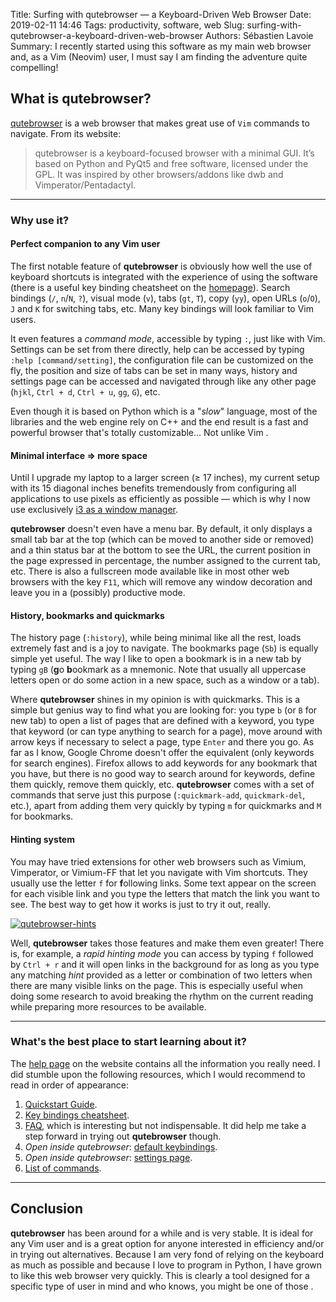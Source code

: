 Title: Surfing with qutebrowser — a Keyboard-Driven Web Browser
Date: 2019-02-11 14:46
Tags: productivity, software, web
Slug: surfing-with-qutebrowser-a-keyboard-driven-web-browser
Authors: Sébastien Lavoie
Summary: I recently started using this software as my main web browser and, as a Vim (Neovim) user, I must say I am finding the adventure quite compelling!

## What is qutebrowser?

[qutebrowser](https://qutebrowser.org/) is a web browser that makes great use of `Vim` commands to navigate. From its website:

> qutebrowser is a keyboard-focused browser with a minimal GUI. It’s based on Python and PyQt5 and free software, licensed under the GPL.
> It was inspired by other browsers/addons like dwb and Vimperator/Pentadactyl.

----

### Why use it?

#### Perfect companion to any Vim user

The first notable feature of **qutebrowser** is obviously how well the use of keyboard shortcuts is integrated with the experience of using the software (there is a useful key binding cheatsheet on the [homepage](https://qutebrowser.org/)). Search bindings (`/`, `n`/`N`, `?`), visual mode (`v`), tabs (`gt`, `T`), copy (`yy`), open URLs (`o`/`O`), `J` and `K` for switching tabs, etc. Many key bindings will look familiar to Vim users.

It even features a _command mode_, accessible by typing `:`, just like with Vim. Settings can be set from there directly, help can be accessed by typing `:help [command/setting]`, the configuration file can be customized on the fly, the position and size of tabs can be set in many ways, history and settings page can be accessed and navigated through like any other page (`hjkl`, `Ctrl + d`, `Ctrl + u`, `gg`, `G`), etc.

Even though it is based on Python which is a "_slow_" language, most of the libraries and the web engine rely on C++ and the end result is a fast and powerful browser that's totally customizable... Not unlike Vim <i class="fas fa-smile-wink"></i>.

#### Minimal interface ⇒ more space

Until I upgrade my laptop to a larger screen (≥ 17 inches), my current setup with its 15 diagonal inches benefits tremendously from configuring all applications to use pixels as efficiently as possible — which is why I now use exclusively [i3 as a window manager](/posts/2019/01/08/using-i3-as-a-window-manager-for-increased-productivity/).

**qutebrowser** doesn't even have a menu bar. By default, it only displays a small tab bar at the top (which can be moved to another side or removed) and a thin status bar at the bottom to see the URL, the current position in the page expressed in percentage, the number assigned to the current tab, etc. There is also a fullscreen mode available like in most other web browsers with the key `F11`, which will remove any window decoration and leave you in a (possibly) productive mode.

#### History, bookmarks and quickmarks

The history page (`:history`), while being minimal like all the rest, loads extremely fast and is a joy to navigate. The bookmarks page (`Sb`) is equally simple yet useful. The way I like to open a bookmark is in a new tab by typing `gB` (**g**o **b**ookmark as a mnemonic. Note that usually all uppercase letters open or do some action in a new space, such as a window or a tab).

Where **qutebrowser** shines in my opinion is with quickmarks. This is a simple but genius way to find what you are looking for: you type `b` (or `B` for new tab) to open a list of pages that are defined with a keyword, you type that keyword (or can type anything to search for a page), move around with arrow keys if necessary to select a page, type `Enter` and there you go. As far as I know, Google Chrome doesn't offer the equivalent (only keywords for search engines). Firefox allows to add keywords for any bookmark that you have, but there is no good way to search around for keywords, define them quickly, remove them quickly, etc. **qutebrowser** comes with a set of commands that serve just this purpose (`:quickmark-add`, `quickmark-del`, etc.), apart from adding them very quickly by typing `m` for quickmarks and `M` for bookmarks.

#### Hinting system

You may have tried extensions for other web browsers such as Vimium, Vimperator, or Vimium-FF that let you navigate with Vim shortcuts. They usually use the letter `f` for **f**ollowing links. Some text appear on the screen for each visible link and you type the letters that match the link you want to see. The best way to get how it works is just to try it out, really.

<a href="{static}/images/posts/0007_surfing-with-qutebrowser/qutebrowser_hints.png"><img src="{static}/images/posts/0007_surfing-with-qutebrowser/qutebrowser_hints.png" alt="qutebrowser-hints" class="max-size-img-post"></a>


Well, **qutebrowser** takes those features and make them even greater! There is, for example, a _rapid hinting mode_ you can access by typing `f` followed by `Ctrl + r` and it will open links in the background for as long as you type any matching _hint_ provided as a letter or combination of two letters when there are many visible links on the page. This is especially useful when doing some research to avoid breaking the rhythm on the current reading while preparing more resources to be available.

----

### What's the best place to start learning about it?

The [help page](https://qutebrowser.org/doc/help/) on the website contains all the information you really need. I did stumble upon the following resources, which I would recommend to read in order of appearance:

1. [Quickstart Guide](https://qutebrowser.org/doc/quickstart.html).
2. [Key bindings cheatsheet](https://raw.githubusercontent.com/qutebrowser/qutebrowser/master/doc/img/cheatsheet-big.png).
3. [FAQ](https://qutebrowser.org/doc/faq.html), which is interesting but not indispensable. It did help me take a step forward in trying out **qutebrowser** though.
4. _Open inside qutebrowser_: [default keybindings](qute://help/settings.html#bindings.default).
5. _Open inside qutebrowser_: [settings page](qute://settings/).
6. [List of commands](https://qutebrowser.org/doc/help/commands.html).


----

## Conclusion

**qutebrowser** has been around for a while and is very stable. It is ideal for any Vim user and is a great option for anyone interested in efficiency and/or in trying out alternatives. Because I am very fond of relying on the keyboard as much as possible and because I love to program in Python, I have grown to like this web browser very quickly. This is clearly a tool designed for a specific type of user in mind and who knows, you might be one of those <i class="fas fa-smile"></i>.
